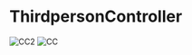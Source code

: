 # ThirdpersonController
![CC2](https://user-images.githubusercontent.com/81108091/142502104-708a1cd9-29f6-46f9-b53f-c2f5ffbcd12e.PNG)  ![CC](https://user-images.githubusercontent.com/81108091/142502098-a04e91ec-f9b5-49df-97a3-ab89ba265cd8.PNG)
